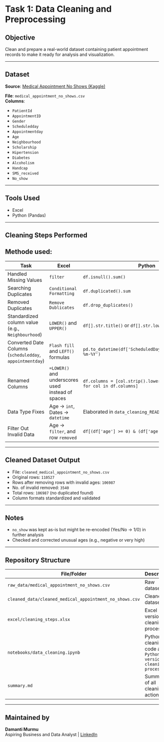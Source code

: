 # Task 1: Data Cleaning and Preprocessing

## Objective
Clean and prepare a real-world dataset containing patient appointment records to make it ready for analysis and visualization.

---

## Dataset
**Source**: [Medical Appointment No Shows (Kaggle)](https://www.kaggle.com/datasets/joniarroba/noshowappointments)

**File**: `medical_appointment_no_shows.csv`  
**Columns**:
- `PatientId`
- `AppointmentID`
- `Gender`
- `Scheduledday`
- `Appointmentday`
- `Age`
- `Neighbourhood`
- `Scholarship`
- `Hipertension`
- `Diabetes`
- `Alcoholism`
- `Handcap`
- `SMS_received`
- `No_show`

---

## Tools Used
- Excel
- Python (Pandas)

---

## Cleaning Steps Performed

## Methode used:

| Task | Excel | Python |
|------|-------|--------|
| Handled Missing Values | `filter` |  `df.isnull().sum()` |
| Searching Duplicates | `Conditional Formatting` | `df.duplicated().sum` |
| Removed Duplicates | `Remove Dublicates` | `df.drop_duplicates()` |
| Standardized column value (e.g., `Neighbourhood`) | `LOWER()` and `UPPER()` |  `df[].str.title()` or `df[].str.lower()`|
| Converted Date Columns (`scheduledday`, `appointmentday`) | `Flash fill` and `LEFT()` formulas | `pd.to_datetime(df['ScheduledDay']).dt.strftime('%d-%m-%Y')` |
| Renamed Columns | `=LOWER()` and underscores used instead of spaces | `df.columns = [col.strip().lower().replace(" ", "_") for col in df.columns]` |
| Data Type Fixes | Age → `int`, Dates → `datetime` | Elaborated in `data_cleaning_README.md` |
| Filter Out Invalid Data | Age → `filter`, and row `removed` | `df[(df['age'] >= 0) & (df['age'] <= 100)]` |

---

## Cleaned Dataset Output
- File: `cleaned_medical_appointment_no_shows.csv`
- Original rows: `110527`
- Rows after removing rows with invalid ages: `106987`
- No. of invalid removed: `3540`
- Total rows: `106987` (no duplicated found)
- Column formats standardized and validated

---

## Notes
- `no_show` was kept as-is but might be re-encoded (Yes/No → 1/0) in further analysis
- Checked and corrected unusual ages (e.g., negative or very high)

---

## Repository Structure

| File/Folder | Description |
|-------------|-------------|
| `raw_data/medical_appointment_no_shows.csv` | Raw dataset |
| `cleaned_data/cleaned_medical_appointment_no_shows.csv` | Cleaned dataset |
| `excel/cleaning_steps.xlsx` | Excel version of cleaning process |
| `notebooks/data_cleaning.ipynb` | Python cleaning code and `Python version of cleaning process` |
| `summary.md` | Summary of all cleaning actions |

---

## Maintained by
**Damanti Murmu**  
Aspiring Business and Data Analyst |
[LinkedIn](https://www.linkedin.com/in/damantimurmu/)
